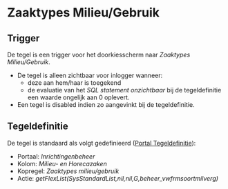 # Zaaktypes Milieu/Gebruik

## Trigger

De tegel is een trigger voor het doorkiesscherm naar _Zaaktypes Milieu/Gebruik_.

- De tegel is alleen zichtbaar voor inlogger wanneer:
  - deze aan hem/haar is toegekend
  - de evaluatie van het _SQL statement onzichtbaar_ bij de tegeldefinitie een waarde ongelijk aan 0 oplevert.
- Een tegel is disabled indien zo aangevinkt bij de tegeldefinitie.

## Tegeldefinitie

De tegel is standaard als volgt gedefinieerd ([Portal Tegeldefinitie](/docs/instellen_inrichten/portaldefinitie/portal_tegel.md)):

- Portaal: _Inrichtingenbeheer_
- Kolom: _Milieu- en Horecazaken_
- Kopregel: _Zaaktypes milieu/gebruik_
- Actie: _getFlexList(SysStandardList,nil,nil,G,beheer_vwfrmsoortmilverg)_
